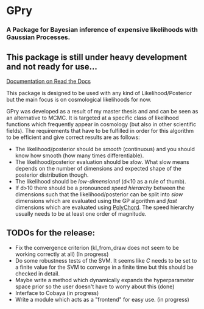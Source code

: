 # GPry
### A Package for Bayesian inference of expensive likelihoods with Gaussian Processes.

## This package is still under heavy development and not ready for use...

[Documentation on Read the Docs](https://gpry.readthedocs.io/en/latest/)

This package is designed to be used with any kind of Likelihood/Posterior but the main
focus is on cosmological likelihoods for now.

GPry was developed as a result of my master thesis and and can be seen as an alternative to MCMC.
It is targeted at a specific class of likelihood functions which frequently appear in cosmology
(but also in other scientific fields). The requirements that have to be fulfilled in order for this
algorithm to be efficient and give correct results are as follows:

- The likelihood/posterior should be *smooth* (continuous) and you should know how smooth (how many
  times differentiable).
- The likelihood/posterior evaluation should be *slow*. What slow means depends on the number of dimensions
  and expected shape of the posterior distribution though.
- The likelihood should be *low-dimensional* (d<10 as a rule of thumb).
- If d>10 there should be a pronounced *speed hierarchy* between the dimensions such that the likelihood/posterior
  can be split into *slow* dimensions which are evaluated using the GP algorithm and *fast* dimensions which are
  evaluated using [PolyChord](https://arxiv.org/abs/1502.01856). The speed hierarchy usually needs to be at least
  one order of magnitude.

## TODOs for the release:

- Fix the convergence criterion (kl_from_draw does not seem to be working correctly at all) (In progress)
- Do some robustness tests of the SVM. It seems like *C* needs to be set to a finite value for the SVM to converge
  in a finite time but this should be checked in detail.
- Maybe write a method which dynamically expands the hyperparameter space prior so the user doesn't have to worry about this (done)
- Interface to Cobaya (in progress)
- Write a module which acts as a "frontend" for easy use. (in progress)
